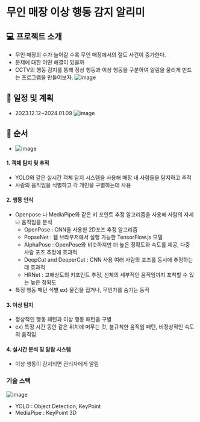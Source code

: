 # 무인 매장 이상 행동 감지 알리미
## :computer: 프로젝트 소개
- 무인 매장의 수가 늘어갈 수록 무인 매장에서의 절도 사건이 증가한다.
- 문제에 대한 어떤 해결이 있을까
- CCTV의 행동 감지를 통해 정상 행동과 이상 행동을 구분하여 알림을 울리게 만드는 프로그램을 만들어보자.
  ![image](https://github.com/yknlwca/SeSac_Fianl_Prj/assets/145303968/43de8392-8f5c-475f-9550-126c38c8d27f)


## :calendar: 일정 및 계획
  - 2023.12.12~2024.01.09
   ![image](https://github.com/yknlwca/SeSac_Fianl_Prj/assets/145303968/123e2336-8724-4ab3-b901-e22ed8c0ec6d)
## :pencil: 순서
-    ![image](https://github.com/yknlwca/SeSac_Fianl_Prj/assets/145303968/afa2d4b8-4389-4cde-bc9d-995a4f33d2a0)

 #### 1. 객체 탐지 및 추적
  - YOLO와 같은 실시간 객체 탐지 시스템을 사용해 매장 내 사람들을 탐지하고 추적
  - 사람의 움직임을 식별하고 각 개인을 구별하는데 사용

 #### 2. 행동 인식
  - Openpose 나 MediaPipe와 같은 키 포인트 추정 알고리즘을 사용해 사람의 자세나 움직임을 분석
      - OpenPose : CNN을 사용한 2D포즈 추정 알고리즘
      - PopseNet : 웹 브라우저에서 실행 가능한 TensorFlow.js 모델
      - AlphaPose : OpenPose와 비슷하지만 더 높은 정확도와 속도를 제공, 다중 사람 포즈 추정에 효과적
      - DeepCut and DeeperCut : CNN 사용 여러 사람의 포즈를 동시에 추정하는데 효과적
      - HRNet : 고해상도의 키포인트 추정, 신체의 세부적인 움직임까지 포착할 수 있는 높은 정확도
  - 특정 행동 패턴 식별 ex) 물건을 집거나, 무언가를 숨기는 동작

 #### 3. 이상 탐지
  - 정상적인 행동 패턴과 이상 행동 패턴을 구별
  - ex) 특정 시간 동안 같은 위치에 머무는 것, 불규칙한 움직임 패턴, 비정상적인 속도의 움직임

#### 4. 실시간 분석 및 알람 시스템

- 이상 행동이 감지되면 관리자에게 알림

### 기술 스택
![image](https://github.com/yknlwca/SeSac_Fianl_Prj/assets/145303968/0cd5184d-73dc-4b1b-8adb-c5792c7eabc7)

- YOLO : Object Detection, KeyPoint
- MediaPipe : KeyPoint 3D
